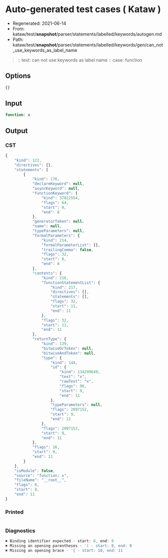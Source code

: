 # Auto-generated test cases ( Kataw )
- Regenerated: 2021-06-14
- From: kataw/test/__snapshot__/parser/statements/labelled/keywords/autogen.md
- Path: kataw/test/__snapshot__/parser/statements/labelled/keywords/gen/can_not_use_keywords_as_label_name
> :: test: can not use keywords as label name
> :: case: function
## Options

`````js
{}
`````
## Input

`````js
function: x
`````
## Output

### CST

```javascript
{
    "kind": 122,
    "directives": [],
    "statements": [
        {
            "kind": 176,
            "declareKeyword": null,
            "asyncKeyword": null,
            "functionKeyword": {
                "kind": 37822554,
                "flags": 64,
                "start": 0,
                "end": 8
            },
            "generatorToken": null,
            "name": null,
            "typeParameters": null,
            "formalParameters": {
                "kind": 214,
                "formalParameterList": [],
                "trailingComma": false,
                "flags": 32,
                "start": 8,
                "end": 8
            },
            "contents": {
                "kind": 216,
                "functionStatementList": {
                    "kind": 217,
                    "directives": [],
                    "statements": [],
                    "flags": 32,
                    "start": 11,
                    "end": 11
                },
                "flags": 32,
                "start": 11,
                "end": 11
            },
            "returnType": {
                "kind": 139,
                "bitwiseOrToken": null,
                "bitwiseAndToken": null,
                "type": {
                    "kind": 144,
                    "id": {
                        "kind": 134299649,
                        "text": "x",
                        "rawText": "x",
                        "flags": 96,
                        "start": 9,
                        "end": 11
                    },
                    "typeParameters": null,
                    "flags": 2097152,
                    "start": 9,
                    "end": 11
                },
                "flags": 2097152,
                "start": 9,
                "end": 11
            },
            "flags": 16,
            "start": 0,
            "end": 11
        }
    ],
    "isModule": false,
    "source": "function: x",
    "fileName": "__root__",
    "flags": 0,
    "start": 0,
    "end": 11
}
```

### Printed

```javascript

```

### Diagnostics

```javascript
✖ Binding identifier expected - start: 8, end: 9
✖ Missing an opening parentheses - '( - start: 8, end: 9
✖ Missing an opening brace - '{ - start: 10, end: 11

```

